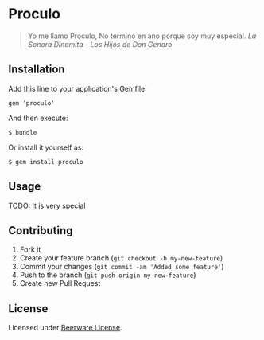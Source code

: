 # Proculo

> Yo me llamo Proculo,
No termino en ano porque soy muy especial.
*La Sonora Dinamita - Los Hijos de Don Genaro*

## Installation

Add this line to your application's Gemfile:

    gem 'proculo'

And then execute:

    $ bundle

Or install it yourself as:

    $ gem install proculo

## Usage

TODO: It is very special

## Contributing

1. Fork it
2. Create your feature branch (`git checkout -b my-new-feature`)
3. Commit your changes (`git commit -am 'Added some feature'`)
4. Push to the branch (`git push origin my-new-feature`)
5. Create new Pull Request

## License

Licensed under [Beerware License](http://en.wikipedia.org/wiki/Beerware).

